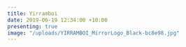 ```yaml
---
title: Yirramboi
date: 2019-06-19 12:34:00 +10:00
presenting: true
image: "/uploads/YIRRAMBOI_MirrorLogo_Black-bc8e98.jpg"
---
```


